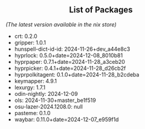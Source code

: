<!--- This list was auto-generated by ./helper.sh. DO NOT edit this file manually. -->

<h2 align="center">List of Packages</h2>

_(The latest version available in the nix store)_

- crt: 0.2.0
- gripper: 1.0.1
- hunspell-dict-id-id: 2024-11-26+dev_a44e8c3
- hyprlock: 0.5.0+date=2024-12-08_8010b81
- hyprpaper: 0.7.1+date=2024-11-28_a3ceb20
- hyprpicker: 0.4.1+date=2024-11-28_d26cb2f
- hyprpolkitagent: 0.1.0+date=2024-11-28_b2cdeba
- keymapper: 4.9.1
- lexurgy: 1.7.1
- odin-nightly: 2024-12-09
- ols: 2024-11-30+master_be1f519
- osu-lazer-2024.1208.0: null
- pasteme: 0.1.0
- waybar: 0.11.0+date=2024-12-07_e959f1d
